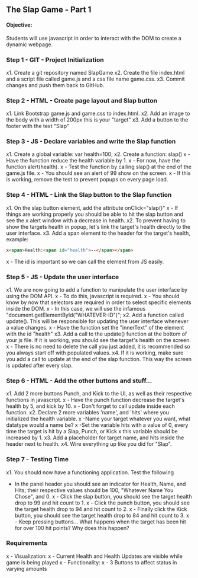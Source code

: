## The Slap Game - Part 1

#### Objective:
Students will use javascript in order to interact with the DOM to create a dynamic webpage.

### Step 1 - GIT - Project Initialization

x1. Create a git repository named SlapGame
x2. Create the file index.html and a script file called game.js and a css file name game.css.
x3. Commit changes and push them back to GitHub.

### Step 2 - HTML - Create page layout and Slap button

x1. Link Bootstrap game.js and game.css to index.html.
x2. Add an image to the body with a width of 200px this is your "target"
x3. Add a button to the footer with the text "Slap"

### Step 3 - JS - Declare variables and write the Slap function

x1. Create a global variable: var health=100;
x2. Create a function: slap()
x  - Have the function reduce the health variable by 1.
x  - For now, have the function alert(health).
x  - Test the function by calling slap() at the end of the game.js file. 
x    - You should see an alert of 99 show on the screen.
x    - If this is working, remove the test to prevent popups on every page load.

### Step 4 - HTML - Link the Slap button to the Slap function

x1. On the slap button element, add the attribute onClick="slap()"
x  - If things are working properly you should be able to hit the slap button and see the
x  alert window with a decrease in health.
x2. To prevent having to show the targets health in popup, let's link the target's health directly to the user interface.
x3. Add a span element to the header for the target's health, example: 
```html
x<span>Health:<span id="health">--</span></span>
```
x - The id is important so we can call the element from JS easily.

### Step 5 - JS - Update the user interface

x1. We are now going to add a function to manipulate the user interface by using the DOM API.
x  - To do this, javascript is required.
x  - You should know by now that selectors are required in order to select specific elements inside the DOM.
x  - In this case, we will use the infamous "document.getElementById("WHATEVER-ID")";
x2. Add a function called update(). This will be responsible for updating the user interface whenever a value changes.
x  - Have the function set the "innerText" of the element with the id "health"
x3. Add a call to the update() function at the bottom of your js file. If it is working, you should see the target's health on the screen.
x  - There is no need to delete the call you just added, it is recommended so you always start off with populated values.
x4. If it is working, make sure you add a call to update at the end of the slap function. This way the screen is updated after every slap.


### Step 6 - HTML - Add the other buttons and stuff...

x1. Add 2 more buttons Punch, and Kick to the UI, as well as their respective functions in javascript.
x  - Have the punch function decrease the target's health by 5, and kick by 10.
x  - Don't forget to call update inside each function.
x2. Declare 2 more variables 'name', and 'hits' where you initialized the health variable. 
x  -Name your target whatever you want, what datatype would a name be?
x  -Set the variable hits with a value of 0, every time the target is hit by a Slap, Punch, or Kick
x    this variable should be increased by 1.
x3. Add a placeholder for target name, and hits inside the header next to health.
x4. Wire everything up like you did for "Slap".

### Step 7 - Testing Time
x1. You should now have a functioning application. Test the following
  - In the panel header you should see an indicator for Health, Name, and Hits; their respective values should be 100, "Whatever Name       You Chose", and 0.
x  - Click the slap button, you should see the target health drop to 99 and hit count to 1.
x  - Click the punch button, you should see the target health drop to 94 and hit count to 2.
x  - Finally click the Kick button, you should see the target health drop to 84 and hit count to 3.
x  - Keep pressing buttons... What happens when the target has been hit for over 100 hit points? Why does this happen?

### Requirements   
x  - Visualization: 
x      - Current Health and Health Updates are visible while game is being played
x  - Functionality: 
x      - 3 Buttons to affect status in varying amounts


